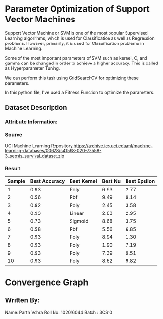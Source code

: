 # Parameter Optimization of Support Vector Machines

Support Vector Machine or SVM is one of the most popular Supervised Learning algorithms, which is used for Classification as well as Regression problems. However, primarily, it is used for Classification problems in Machine Learning.

Some of the most important parameters of SVM such as kernel, C, and gamma can be changed in order to achieve a higher accuracy. This is called as Hyperparameter Tuning.

We can perform this task using GridSearchCV for optimizing these parameters.

In this python file, I've used a Fitness Function to optimize the parameters.

## Dataset Description


### Attribute Information:


### Source
 UCI Machine Learning Repository:https://archive.ics.uci.edu/ml/machine-learning-databases/00628/s41598-020-73558-3_sepsis_survival_dataset.zip
 
### Result
| Sample  | Best Accuracy | Best Kernel | Best Nu | Best Epsilon |
| -----   | ------------- | ----------- | ------- | ------------ |
| 1 | 0.93 | Poly | 6.93 | 2.77 |
| 2 | 0.56 | Rbf | 9.49 | 9.14 |
| 3 | 0.92 | Poly | 2.45 | 3.58 |
| 4 | 0.93 | Linear | 2.83 | 2.95 |
| 5 | 0.73 | Sigmoid | 8.68 | 3.75 |
| 6 | 0.58 | Rbf | 5.56 | 6.85 |
| 7 | 0.93 | Poly | 8.94 | 1.30 |
| 8 | 0.93 | Poly | 1.90 | 7.19 |
| 9 | 0.93 | Poly | 7.39 | 9.51 |
| 10 | 0.93 | Poly | 8.62 | 9.82 |


# Convergence Graph 

## Written By:
Name: Parth Vohra
Roll No: 102016044
Batch : 3CS10
